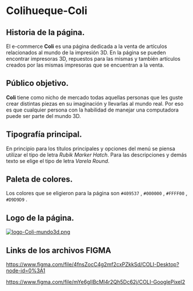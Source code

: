 ﻿# Colihueque-Coli

## Historia de la página.

El e-commerce **Coli** es una página dedicada a la venta de artículos relacionados al mundo de la impresión 3D. En la página se pueden encontrar impresoras 3D, repuestos para las mismas y también artículos creados por las mismas impresoras que se encuentran a la venta.

## Público objetivo.

**Coli** tiene como nicho de mercado todas aquellas personas que les guste crear distintas piezas en su  imaginación y llevarlas al mundo real. Por eso es que cualquier persona con la habilidad de manejar una computadora puede ser parte del mundo 3D.

## Tipografía principal.

En principio para los títulos principales y opciones del menú se piensa utilizar el tipo de letra *Rubik Marker Hatch*. Para las descripciones y demás texto se elige el tipo de letra *Varela Round*.

## Paleta de colores.

Los colores que se eligieron para la página son `#409537` , `#000000` , `#FFFF00` , `#D9D9D9` .

## Logo de la página.

[![logo-Coli-mundo3d.png](https://i.postimg.cc/DzP6nH1t/logo-Coli-mundo3d.png)](https://postimg.cc/XZXdg2H8)

## Links de los archivos FIGMA

https://www.figma.com/file/4fnsZocC4g2mf2cxPZkkSd/COLI-Desktop?node-id=0%3A1

https://www.figma.com/file/mYe6gIIBcMl4r2Qh5Dc62j/COLI-GooglePixel2
